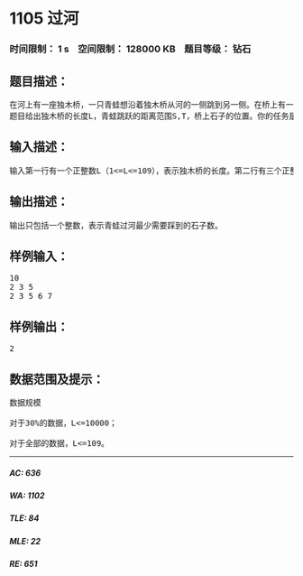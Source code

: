 # 1105 过河   
### 时间限制： 1 s&nbsp;&nbsp;&nbsp;&nbsp;空间限制： 128000 KB&nbsp;&nbsp;&nbsp;&nbsp;题目等级： 钻石  
## 题目描述：  

<pre>
在河上有一座独木桥，一只青蛙想沿着独木桥从河的一侧跳到另一侧。在桥上有一些石子，青蛙很讨厌踩在这些石子上。由于桥的长度和青蛙一次跳过的距离都是正整数，我们可以把独木桥上青蛙可能到达的点看成数轴上的一串整点：0，1，……，L（其中L是桥的长度）。坐标为0的点表示桥的起点，坐标为L的点表示桥的终点。青蛙从桥的起点开始，不停的向终点方向跳跃。一次跳跃的距离是S到T之间的任意正整数（包括S,T）。当青蛙跳到或跳过坐标为L的点时，就算青蛙已经跳出了独木桥。  
题目给出独木桥的长度L，青蛙跳跃的距离范围S,T，桥上石子的位置。你的任务是确定青蛙要想过河，最少需要踩到的石子数。
</pre>
  
  
## 输入描述：  

<pre>
输入第一行有一个正整数L（1<=L<=109），表示独木桥的长度。第二行有三个正整数S，T，M，分别表示青蛙一次跳跃的最小距离，最大距离，及桥上石子的个数，其中1<=S<=T<=10，1<=M<=100。第三行有M个不同的正整数分别表示这M个石子在数轴上的位置（数据保证桥的起点和终点处没有石子）。所有相邻的整数之间用一个空格隔开。
</pre>
  
  
## 输出描述：  

<pre>
输出只包括一个整数，表示青蛙过河最少需要踩到的石子数。
</pre>
  
  
## 样例输入：  

<pre>
10  
2 3 5  
2 3 5 6 7
</pre>
  
  
## 样例输出：  

<pre>
2
</pre>
  
  
## 数据范围及提示：  

<pre>
数据规模
  
对于30%的数据，L<=10000；  
  
对于全部的数据，L<=109。
</pre>
  
  
***  

##### AC: 636  
##### WA: 1102  
##### TLE: 84  
##### MLE: 22  
##### RE: 651  
